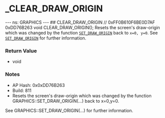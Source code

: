 # _CLEAR_DRAW_ORIGIN

--- ns: GRAPHICS --- ## CLEAR_DRAW_ORIGIN  // 0xFF0B610F6BE0D7AF 0xDD76B263 void CLEAR_DRAW_ORIGIN();  Resets the screen's draw-origin which was changed by the function [`SET_DRAW_ORIGIN`](#_0xAA0008F3BBB8F416) back to `x=0, y=0`. See [`SET_DRAW_ORIGIN`](#_0xAA0008F3BBB8F416) for further information.

### Return Value
* void

### Notes
* AP Hash: 0x0xDD76B263
* Build: 811
* Resets the screen's draw-origin which was changed by the function GRAPHICS::SET_DRAW_ORIGIN(...) back to x=0,y=0.

See GRAPHICS::SET_DRAW_ORIGIN(...) for further information.

